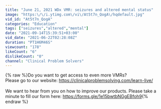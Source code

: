 ```yaml
---
title: "June 21, 2021 WDx VMR: seizures and altered mental status"
image: "https:\/\/i.ytimg.com\/vi\/At5t7n_QogA\/hqdefault.jpg"
vid_id: "At5t7n_QogA"
categories: "Education"
tags: ["seizures","altered","mental"]
date: "2021-09-14T15:39:51+03:00"
vid_date: "2021-06-22T02:28:08Z"
duration: "PT1H6M46S"
viewcount: "178"
likeCount: "6"
dislikeCount: "0"
channel: "Clinical Problem Solvers"
---
```

{% raw %}Do you want to get access to even more VMRs? <br />Please go to our website: <a rel="nofollow" target="blank" href="https://clinicalproblemsolving.com/learn-live/">https://clinicalproblemsolving.com/learn-live/</a><br /><br />We want to hear from you on how to improve our products. Please take a minute to fill our form here: <a rel="nofollow" target="blank" href="https://forms.gle/1e15bwtbNGgEBfoh9">https://forms.gle/1e15bwtbNGgEBfoh9</a>{% endraw %}
